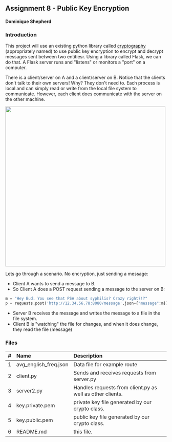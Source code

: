 ## Assignment 8 - Public Key Encryption
#### Dominique Shepherd

### Introduction

This project will use an existing python library called [cryptography](https://cryptography.io/en/latest/index.html) (appropriately named) to use public key encryption to encrypt and decrypt messages sent between two entitiesr. Using a library called Flask, we can do that. A Flask server runs and "listens" or monitors a "port" on a computer. 


There is a client/server on A and a client/server on B. Notice that the clients don't talk to their own servers! Why? They don't need to. Each process is local and can simply read or write from the local file system to communicate. However, each client does communicate with the server on the other machine. 

<img src="https://cs.msutexas.edu/~griffin/zcloud/zcloud-files/client_server_crypto_2020_2.png" width="500">

Lets go through a scenario. No encryption, just sending a message:

- Client A wants to send a message to B.
- So Client A does a POST request sending a message to the server on B:
  
```python
m = "Hey Bud. You see that PSA about syphilis? Crazy right?!?"
p = requests.post('http://12.34.56.78:8080/message',json={"message":m})
```
- Server B receives the message and writes the message to a file in the file system. 
- Client B is "watching" the file for changes, and when it does change, they read the file (message)




### Files 

|   #   | Name                               | Description      |
| :---: | :--------------------------------- | :--------------- |
|   1   | avg_english_freq.json | Data file for example route|
|   2   | client.py | Sends and receives requests from server.py|
|   3  | server2.py | Handles requests from client.py as well as other clients.|
|   4  | key.private.pem | private key file generated by our crypto class.|
|   5  | key.public.pem | public key file generated by our crypto class.|
|   6   | README.md| this file.|

